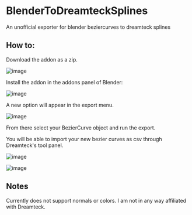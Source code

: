 # BlenderToDreamteckSplines
An unofficial exporter for blender beziercurves to dreamteck splines

## How to:
Download the addon as a zip.

![image](https://user-images.githubusercontent.com/4378629/188005118-d63f31a9-4ced-4819-b1a9-01253b09c9fb.png)

Install the addon in the addons panel of Blender:

![image](https://user-images.githubusercontent.com/4378629/188004695-487b2988-2b41-4d69-9332-2dc7d8ea021d.png)

A new option will appear in the export menu.

![image](https://user-images.githubusercontent.com/4378629/188004531-dfe5625d-e9a4-4e23-8afa-73b23f0a14f0.png)

From there select your BezierCurve object and run the export. 

You will be able to import your new bezier curves as csv through Dreamteck's tool panel. 

![image](https://user-images.githubusercontent.com/4378629/188005424-916da6fa-4922-46e3-9e97-31727736c01f.png)

![image](https://user-images.githubusercontent.com/4378629/188005484-a4f76faa-94ce-483d-9cf0-75e64e180e1c.png)

## Notes
Currently does not support normals or colors. 
I am not in any way affiliated with Dreamteck.
